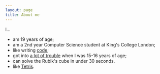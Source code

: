```yaml
---
layout: page
title: About me
---
```


I...

* am 19 years of age;
* am a 2nd year Computer Science student at King's College London;
* like writing [code](https://github.com/musalbas);
* got into [a lot of trouble](https://en.wikipedia.org/wiki/Mustafa_Al-Bassam) when I was 15-16 years of age;
* can solve the Rubik's cube in under 30 seconds.
* like [Tetris](http://www.tetrisfriends.com/users/profile.php?id=4874381).
